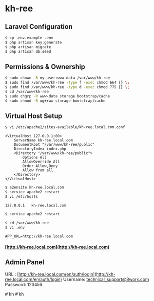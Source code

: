 # kh-ree 
## Laravel Configuration
```bash
$ cp .env.example .env
$ php artisan key:generate
$ php artisan migrate
$ php artisan db:seed
```
## Permissions & Ownership
```bash
$ sudo chown -R my-user:www-data /var/www/kh-ree
$ sudo find /var/www/kh-ree -type f -exec chmod 664 {} \;
$ sudo find /var/www/kh-ree -type d -exec chmod 775 {} \;
$ cd /var/www/kh-ree
$ sudo chgrp -R www-data storage bootstrap/cache
$ sudo chmod -R ug+rwx storage bootstrap/cache
```
## Virtual Host Setup
```bash
$ vi /etc/apache2/sites-available/kh-ree.local.com.conf
```
```
<VirtualHost 127.0.0.1:80>
    ServerName kh-ree.local.com
    DocumentRoot "/var/www/kh-ree/public"
    DirectoryIndex index.php
    <Directory "/var/www/kh-ree/public">
        Options All
        AllowOverride All
        Order Allow,Deny
        Allow from all
    </Directory>
</VirtualHost>
```
```bash
$ a2ensite kh-ree.local.com
$ service apache2 restart
$ vi /etc/hosts
```
```
127.0.0.1	kh-ree.local.com
```
```bash
$ service apache2 restart
```
```bash
$ cd /var/www/kh-ree
$ vi .env
```
```
APP_URL=http://kh-ree.local.com
```
#### [http://kh-ree.local.com](http://kh-ree.local.com)
## Admin Panel
URL     : [http://kh-ree.local.com/en/auth/login](http://kh-ree.local.com/en/auth/login)
Username: technical_support@8worx.com
Password: 123456
    
#   k h  
 #   k h  
 